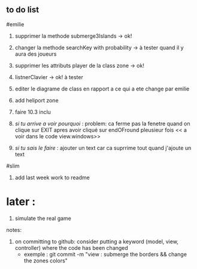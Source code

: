 ## to do list
#emilie
1. supprimer la methode submerge3Islands -> ok!
2. changer la methode searchKey with probability -> à tester quand il y aura des joueurs
3. supprimer les attributs player de la class zone -> ok!
4. listnerClavier -> ok! à tester
5. editer le diagrame de class en rapport a ce qui a ete change par emilie
6. add heliport zone
7. faire 10.3 inclu

8. *si tu arrive a voir pourquoi* : problem: ca ferme pas la fenetre quand on clique sur EXIT apres avoir cliqué sur endOFround pleusieur fois << a voir dans le code view.windows>>
9. *si tu sais le faire* : ajouter un text car ca suprrime tout quand j'ajoute un text 



#slim
1. add last week work to readme


# later : 
1. simulate the real game 




notes: 
1. on committing to github: consider putting a keyword (model, view, controller) where the code has been changed
    * exemple : git commit -m "view : submerge the borders && change the zones colors"

